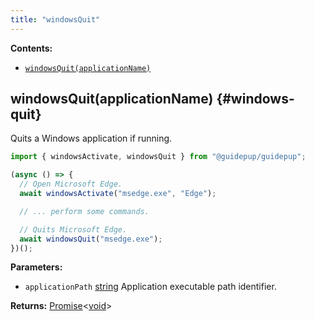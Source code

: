 ```yaml
---
title: "windowsQuit"
---
```


**Contents:**

- [`windowsQuit(applicationName)`](./class-windows-quit#windows-quit)

## windowsQuit(applicationName) {#windows-quit}

Quits a Windows application if running.

```ts
import { windowsActivate, windowsQuit } from "@guidepup/guidepup";

(async () => {
  // Open Microsoft Edge.
  await windowsActivate("msedge.exe", "Edge");

  // ... perform some commands.

  // Quits Microsoft Edge.
  await windowsQuit("msedge.exe");
})();
```

**Parameters:**

- `applicationPath` [string] Application executable path identifier.

**Returns:** [Promise]<[void]>

[commandoptions]: ./class-command-options "CommandOptions"
[promise]: https://developer.mozilla.org/en-US/docs/Web/JavaScript/Reference/Global_Objects/Promise "Promise"
[string]: https://developer.mozilla.org/en-US/docs/Web/JavaScript/Reference/Global_Objects/String "string"
[void]: https://developer.mozilla.org/en-US/docs/Web/JavaScript/Reference/Global_Objects/undefined "void"
